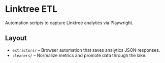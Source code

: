 # Linktree ETL

Automation scripts to capture Linktree analytics via Playwright.

## Layout
- `extractors/` – Browser automation that saves analytics JSON responses.
- `cleaners/` – Normalize metrics and promote data through the lake.
